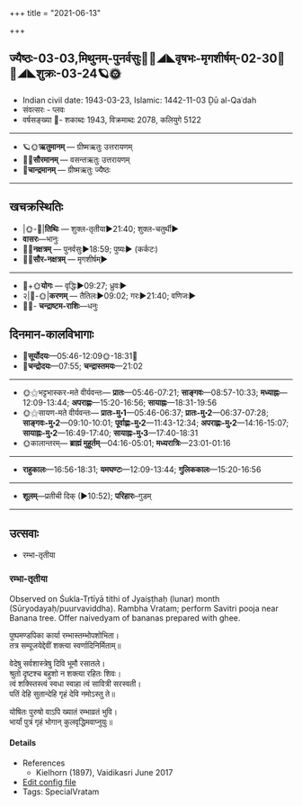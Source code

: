 +++
title = "2021-06-13"

+++
## ज्यैष्ठः-03-03,मिथुनम्-पुनर्वसुः🌛🌌◢◣वृषभः-मृगशीर्षम्-02-30🌌🌞◢◣शुक्रः-03-24🪐🌞
- Indian civil date: 1943-03-23, Islamic: 1442-11-03 Ḏū al-Qaʿdah
- संवत्सरः - प्लवः
- वर्षसङ्ख्या 🌛- शकाब्दः 1943, विक्रमाब्दः 2078, कलियुगे 5122
___________________
- 🪐🌞**ऋतुमानम्** — ग्रीष्मऋतुः उत्तरायणम्
- 🌌🌞**सौरमानम्** — वसन्तऋतुः उत्तरायणम्
- 🌛**चान्द्रमानम्** — ग्रीष्मऋतुः ज्यैष्ठः
___________________


## खचक्रस्थितिः
- |🌞-🌛|**तिथिः** — शुक्ल-तृतीया►21:40; शुक्ल-चतुर्थी►  
- **वासरः**—भानुः  
- 🌌🌛**नक्षत्रम्** — पुनर्वसुः►18:59; पुष्यः► (कर्कटः)  
- 🌌🌞**सौर-नक्षत्रम्** — मृगशीर्षम्►  
___________________
- 🌛+🌞**योगः** — वृद्धिः►09:27; ध्रुवः►  
- २|🌛-🌞|**करणम्** — तैतिलः►09:02; गरः►21:40; वणिजः►  
- 🌌🌛- **चन्द्राष्टम-राशिः**—धनुः  


## दिनमान-कालविभागाः
- 🌅**सूर्योदयः**—05:46-12:09🌞️-18:31🌇  
- 🌛**चन्द्रोदयः**—07:55; **चन्द्रास्तमयः**—21:02  
___________________
- 🌞⚝भट्टभास्कर-मते वीर्यवन्तः— **प्रातः**—05:46-07:21; **साङ्गवः**—08:57-10:33; **मध्याह्नः**—12:09-13:44; **अपराह्णः**—15:20-16:56; **सायाह्नः**—18:31-19:56  
- 🌞⚝सायण-मते वीर्यवन्तः— **प्रातः-मु॰1**—05:46-06:37; **प्रातः-मु॰2**—06:37-07:28; **साङ्गवः-मु॰2**—09:10-10:01; **पूर्वाह्णः-मु॰2**—11:43-12:34; **अपराह्णः-मु॰2**—14:16-15:07; **सायाह्नः-मु॰2**—16:49-17:40; **सायाह्नः-मु॰3**—17:40-18:31  
- 🌞कालान्तरम्— **ब्राह्मं मुहूर्तम्**—04:16-05:01; **मध्यरात्रिः**—23:01-01:16  
___________________
- **राहुकालः**—16:56-18:31; **यमघण्टः**—12:09-13:44; **गुलिककालः**—15:20-16:56  
___________________
- **शूलम्**—प्रतीची दिक् (►10:52); **परिहारः**–गुडम्  
___________________

## उत्सवाः
- रम्भा-तृतीया
### रम्भा-तृतीया

Observed on Śukla-Tṛtīyā tithi of Jyaiṣṭhaḥ (lunar) month (Sūryodayaḥ/puurvaviddha). Rambha Vratam; perform Savitri pooja near Banana tree. Offer naivedyam of bananas prepared with ghee.

पुष्पमण्डपिका कार्या रम्भास्तम्भोपशोभिता।  
तत्र सम्पूजयेद्देवीं शक्त्या स्वर्णादिनिर्मिताम्॥  
  
वेदेषु सर्वशास्त्रेषु दिवि भूमौ रसातले।  
श्रुतो दृष्टश्च बहुशो न शक्त्या रहितः शिवः।  
त्वं शक्स्तिस्त्वं स्वधा स्वाहा त्वं सावित्री सरस्वती।  
पतिं देहि सुतान्देहि गृहं देवि नमोऽस्तु ते॥  
  
योषितः पुरुषो वाऽपि ख्यातं रम्भाव्रतं भुवि।  
भार्यां पुत्रं गृहं भोगान् कुलवृद्धिमवाप्नुयुः॥



#### Details
- References
  - Kielhorn (1897), Vaidikasri June 2017
- [Edit config file](https://github.com/jyotisham/adyatithi/tree/master/general/lunar_month/tithi/03/03/rambhA~tRtIyA.toml)
- Tags: SpecialVratam



